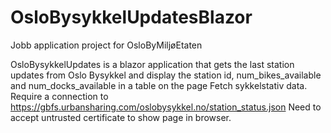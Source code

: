 # OsloBysykkelUpdatesBlazor
 Jobb application project for OsloByMiljøEtaten 

OsloBysykkelUpdates is a blazor application that gets the last station updates from Oslo Bysykkel and display the station id, num_bikes_available and num_docks_available in a table on the page Fetch sykkelstativ data.
Require a connection to https://gbfs.urbansharing.com/oslobysykkel.no/station_status.json
Need to accept untrusted certificate to show page in browser.